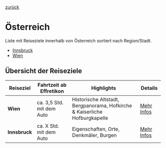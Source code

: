 [zurück](../../README.md)

# Österreich
Liste mit Reiseziele innerhalb von Österreich sortiert nach Region/Stadt.

- [Innsbruck](Innsbruck/Innsbruck.md)
- [Wien](Wien/Wien.md)

## Übersicht der Reiseziele

| Reiseziel      | Fahrtzeit ab Effretikon | Highlights                                         | Details                          |
|----------------|-------------------------|---------------------------------------------------|-----------------------------------|
| **Wien**       | ca. 3,5 Std. mit dem Auto | Historische Altstadt, Bergpanorama, Hofkirche & Kaiserliche Hofburgkapelle | [Mehr Infos](Innsbruck/Innsbruck.md)        |
| **Innsbruck**| ca. X Std. mit dem Auto | Eigenschaften, Orte, Denkmäler, Burgen | [Mehr Infos](Wien/Wien.md)        |
